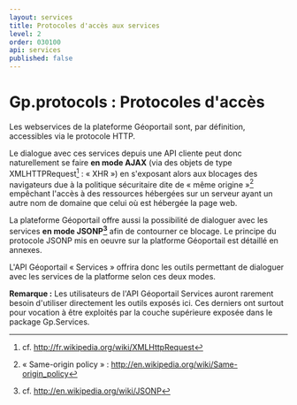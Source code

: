 ```yaml
---
layout: services
title: Protocoles d'accès aux services
level: 2
order: 030100
api: services
published: false
---
```


# Gp.protocols : Protocoles d'accès

Les webservices de la plateforme Géoportail sont, par définition, accessibles via le protocole HTTP.

Le dialogue avec ces services depuis une API cliente peut donc naturellement se faire **en mode AJAX** (via des objets de type XMLHTTPRequest[^1] : « XHR ») en s'exposant alors aux blocages des navigateurs due à la politique sécuritaire dite de « même origine »[^2] empêchant l'accès à des ressources hébergées sur un serveur ayant un autre nom de domaine que celui où est hébergée la page web.

La plateforme Géoportail offre aussi la possibilité de dialoguer avec les services **en mode JSONP[^3]** afin de contourner ce blocage. Le principe du protocole JSONP mis en oeuvre sur la platforme Géoportail est détaillé en annexes.

L'API Géoportail « Services » offrira donc les outils permettant de dialoguer avec les services de la platforme selon ces deux modes.

[^1]: cf. http://fr.wikipedia.org/wiki/XMLHttpRequest

[^2]: « Same-origin policy » : http://en.wikipedia.org/wiki/Same-origin_policy

[^3]: cf. http://en.wikipedia.org/wiki/JSONP

**Remarque :** Les utilisateurs de l'API Géoportail Services auront rarement besoin d'utiliser directement les outils exposés ici. Ces derniers ont surtout pour vocation à être exploités par la couche supérieure exposée dans le package Gp.Services.
